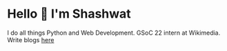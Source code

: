 #  Hello 👋 I'm Shashwat

I do all things Python and Web Development. GSoC 22 intern at Wikimedia. Write blogs [here](https://thetrio.vercel.app/)
